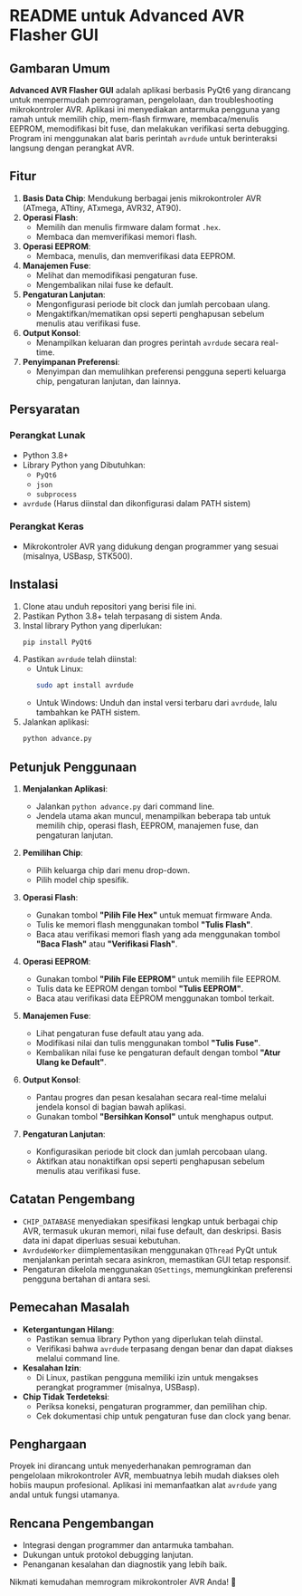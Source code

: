 # README untuk Advanced AVR Flasher GUI

## Gambaran Umum
**Advanced AVR Flasher GUI** adalah aplikasi berbasis PyQt6 yang dirancang untuk mempermudah pemrograman, pengelolaan, dan troubleshooting mikrokontroler AVR. Aplikasi ini menyediakan antarmuka pengguna yang ramah untuk memilih chip, mem-flash firmware, membaca/menulis EEPROM, memodifikasi bit fuse, dan melakukan verifikasi serta debugging. Program ini menggunakan alat baris perintah `avrdude` untuk berinteraksi langsung dengan perangkat AVR.

## Fitur
1. **Basis Data Chip**: Mendukung berbagai jenis mikrokontroler AVR (ATmega, ATtiny, ATxmega, AVR32, AT90).
2. **Operasi Flash**:
   - Memilih dan menulis firmware dalam format `.hex`.
   - Membaca dan memverifikasi memori flash.
3. **Operasi EEPROM**:
   - Membaca, menulis, dan memverifikasi data EEPROM.
4. **Manajemen Fuse**:
   - Melihat dan memodifikasi pengaturan fuse.
   - Mengembalikan nilai fuse ke default.
5. **Pengaturan Lanjutan**:
   - Mengonfigurasi periode bit clock dan jumlah percobaan ulang.
   - Mengaktifkan/mematikan opsi seperti penghapusan sebelum menulis atau verifikasi fuse.
6. **Output Konsol**:
   - Menampilkan keluaran dan progres perintah `avrdude` secara real-time.
7. **Penyimpanan Preferensi**:
   - Menyimpan dan memulihkan preferensi pengguna seperti keluarga chip, pengaturan lanjutan, dan lainnya.

## Persyaratan
### Perangkat Lunak
- Python 3.8+
- Library Python yang Dibutuhkan:
  - `PyQt6`
  - `json`
  - `subprocess`
- `avrdude` (Harus diinstal dan dikonfigurasi dalam PATH sistem)

### Perangkat Keras
- Mikrokontroler AVR yang didukung dengan programmer yang sesuai (misalnya, USBasp, STK500).

## Instalasi
1. Clone atau unduh repositori yang berisi file ini.
2. Pastikan Python 3.8+ telah terpasang di sistem Anda.
3. Instal library Python yang diperlukan:
   ```bash
   pip install PyQt6
   ```
4. Pastikan `avrdude` telah diinstal:
   - Untuk Linux:
     ```bash
     sudo apt install avrdude
     ```
   - Untuk Windows:
     Unduh dan instal versi terbaru dari `avrdude`, lalu tambahkan ke PATH sistem.
5. Jalankan aplikasi:
   ```bash
   python advance.py
   ```

## Petunjuk Penggunaan
1. **Menjalankan Aplikasi**:
   - Jalankan `python advance.py` dari command line.
   - Jendela utama akan muncul, menampilkan beberapa tab untuk memilih chip, operasi flash, EEPROM, manajemen fuse, dan pengaturan lanjutan.

2. **Pemilihan Chip**:
   - Pilih keluarga chip dari menu drop-down.
   - Pilih model chip spesifik.

3. **Operasi Flash**:
   - Gunakan tombol **"Pilih File Hex"** untuk memuat firmware Anda.
   - Tulis ke memori flash menggunakan tombol **"Tulis Flash"**.
   - Baca atau verifikasi memori flash yang ada menggunakan tombol **"Baca Flash"** atau **"Verifikasi Flash"**.

4. **Operasi EEPROM**:
   - Gunakan tombol **"Pilih File EEPROM"** untuk memilih file EEPROM.
   - Tulis data ke EEPROM dengan tombol **"Tulis EEPROM"**.
   - Baca atau verifikasi data EEPROM menggunakan tombol terkait.

5. **Manajemen Fuse**:
   - Lihat pengaturan fuse default atau yang ada.
   - Modifikasi nilai dan tulis menggunakan tombol **"Tulis Fuse"**.
   - Kembalikan nilai fuse ke pengaturan default dengan tombol **"Atur Ulang ke Default"**.

6. **Output Konsol**:
   - Pantau progres dan pesan kesalahan secara real-time melalui jendela konsol di bagian bawah aplikasi.
   - Gunakan tombol **"Bersihkan Konsol"** untuk menghapus output.

7. **Pengaturan Lanjutan**:
   - Konfigurasikan periode bit clock dan jumlah percobaan ulang.
   - Aktifkan atau nonaktifkan opsi seperti penghapusan sebelum menulis atau verifikasi fuse.

## Catatan Pengembang
- `CHIP_DATABASE` menyediakan spesifikasi lengkap untuk berbagai chip AVR, termasuk ukuran memori, nilai fuse default, dan deskripsi. Basis data ini dapat diperluas sesuai kebutuhan.
- `AvrdudeWorker` diimplementasikan menggunakan `QThread` PyQt untuk menjalankan perintah secara asinkron, memastikan GUI tetap responsif.
- Pengaturan dikelola menggunakan `QSettings`, memungkinkan preferensi pengguna bertahan di antara sesi.

## Pemecahan Masalah
- **Ketergantungan Hilang**:
  - Pastikan semua library Python yang diperlukan telah diinstal.
  - Verifikasi bahwa `avrdude` terpasang dengan benar dan dapat diakses melalui command line.
- **Kesalahan Izin**:
  - Di Linux, pastikan pengguna memiliki izin untuk mengakses perangkat programmer (misalnya, USBasp).
- **Chip Tidak Terdeteksi**:
  - Periksa koneksi, pengaturan programmer, dan pemilihan chip.
  - Cek dokumentasi chip untuk pengaturan fuse dan clock yang benar.

## Penghargaan
Proyek ini dirancang untuk menyederhanakan pemrograman dan pengelolaan mikrokontroler AVR, membuatnya lebih mudah diakses oleh hobiis maupun profesional. Aplikasi ini memanfaatkan alat `avrdude` yang andal untuk fungsi utamanya.

## Rencana Pengembangan
- Integrasi dengan programmer dan antarmuka tambahan.
- Dukungan untuk protokol debugging lanjutan.
- Penanganan kesalahan dan diagnostik yang lebih baik.

Nikmati kemudahan memrogram mikrokontroler AVR Anda! 🚀
